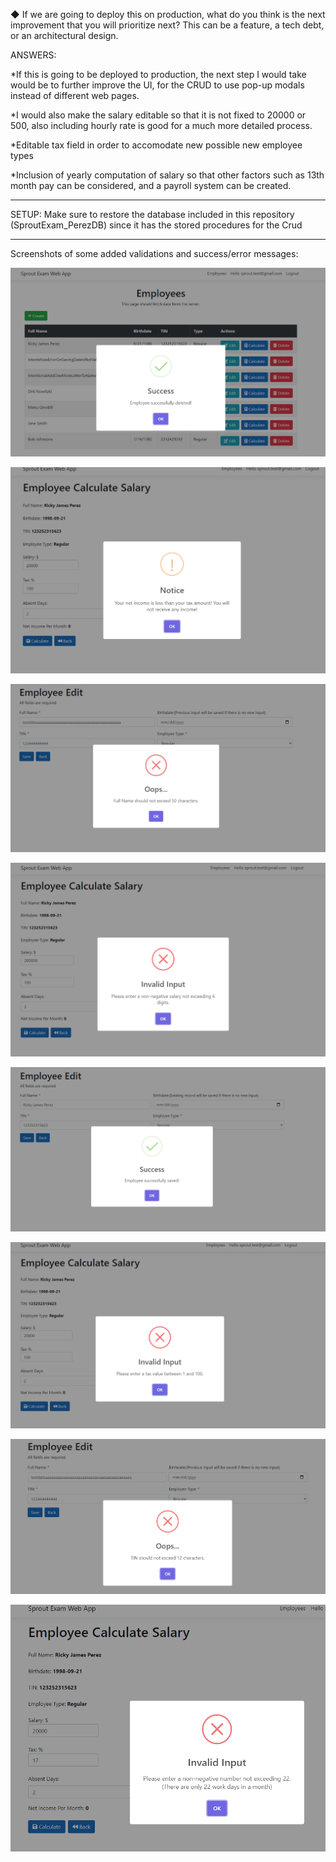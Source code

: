 ◆ If we are going to deploy this on production, what do you think is the next
improvement that you will prioritize next? This can be a feature, a tech debt, or
an architectural design.

ANSWERS:

*If this is going to be deployed to production, the next step I would take would be to further improve the UI, for the CRUD to use pop-up modals instead of different web pages.

*I would also make the salary editable so that it is not fixed to 20000 or 500, also including hourly rate is good for a much more detailed process.

*Editable tax field in order to accomodate new possible new employee types

*Inclusion of yearly computation of salary so that other factors such as 13th month pay can be considered, and a payroll system can be created.

***************

SETUP: Make sure to restore the database included in this repository (SproutExam_PerezDB) since it has the stored procedures for the Crud 

***************

Screenshots of some added validations and success/error messages:

![Delete Success Image](https://github.com/RageKingBanana/Sprout.Exam.WebApp_Perez/raw/main/Images/DeleteSuccess.PNG)

![Income and Tax Calculation Validate Image](https://github.com/RageKingBanana/Sprout.Exam.WebApp_Perez/raw/main/Images/IncomeAndTaxCalculationValidate.png)

![Name Validate Image](https://github.com/RageKingBanana/Sprout.Exam.WebApp_Perez/raw/main/Images/NameValidate.png)

![Salary Validate Image](https://github.com/RageKingBanana/Sprout.Exam.WebApp_Perez/raw/main/Images/SalaryValidate.PNG)

![Save Success Image](https://github.com/RageKingBanana/Sprout.Exam.WebApp_Perez/raw/main/Images/SaveSuccess.PNG)

![Tax Percent Validate Image](https://github.com/RageKingBanana/Sprout.Exam.WebApp_Perez/raw/main/Images/TaxPercentValidate.PNG)

![TIN Validate Image](https://github.com/RageKingBanana/Sprout.Exam.WebApp_Perez/raw/main/Images/TinValidate.png)

![Working Days Validate Image](https://github.com/RageKingBanana/Sprout.Exam.WebApp_Perez/raw/main/Images/WorkingDaysValidate.png)

